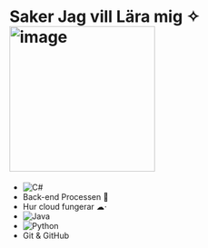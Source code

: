 # Saker Jag vill Lära mig ✧ <img width="256" height="256" alt="image" src="https://github.com/user-attachments/assets/7ab00e18-079a-445e-8309-0c881344538d" />


* ![C#](https://img.shields.io/badge/c%23-%23239120.svg?style=for-the-badge&logo=csharp&logoColor=white)
* Back-end Processen 🧠
* Hur cloud fungerar ☁︎⋅
* ![Java](https://img.shields.io/badge/java-%23ED8B00.svg?style=for-the-badge&logo=openjdk&logoColor=white)
* ![Python](https://img.shields.io/badge/python-3670A0?style=for-the-badge&logo=python&logoColor=ffdd54)
* Git & GitHub
